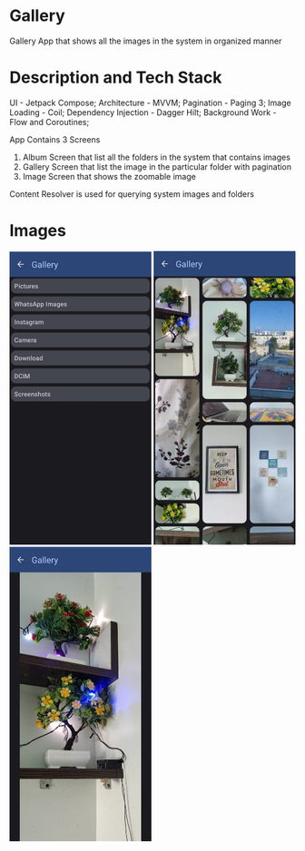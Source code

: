 # Gallery

Gallery App that shows all the images in the system in organized manner

# Description and Tech Stack

UI - Jetpack Compose;
Architecture - MVVM;
Pagination - Paging 3;
Image Loading - Coil;
Dependency Injection - Dagger Hilt;
Background Work - Flow and Coroutines;

App Contains 3 Screens
1. Album Screen that list all the folders in the system that contains images
2. Gallery Screen that list the image in the particular folder with pagination
3. Image Screen that shows the zoomable image

Content Resolver is used for querying system images and folders

# Images

<img src= "https://github.com/khushpanchal/Gallery/blob/master/assets/albumScreen.jpeg" width = '250'>  <img src= "https://github.com/khushpanchal/Gallery/blob/master/assets/galleryScreenjpeg.jpeg" width = '250'>  <img src= "https://github.com/khushpanchal/Gallery/blob/master/assets/imageScreen.jpeg" width = '250'>
